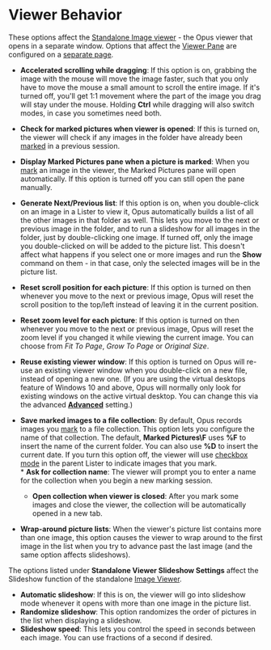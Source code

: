 # Viewer Behavior

These options affect the [Standalone Image viewer](/Manual/additional_functionality/viewing_images/RAEDME.md) - the Opus viewer that opens in a separate window. Options that affect the [Viewer Pane](/Manual/basic_concepts/the_lister/viewer_pane.md) are configured on a [separate page](viewer_pane.md).

- **Accelerated scrolling while dragging**: If this option is on, grabbing the image with the mouse will move the image faster, such that you only have to move the mouse a small amount to scroll the entire image. If it's turned off, you'll get 1:1 movement where the part of the image you drag will stay under the mouse. Holding **Ctrl** while dragging will also switch modes, in case you sometimes need both.
- **Check for marked pictures when viewer is opened**: If this is turned on, the viewer will check if any images in the folder have already been [marked](/Manual/additional_functionality/viewing_images/image_marking.md) in a previous session.
- **Display Marked Pictures pane when a picture is marked**: When you [mark](/Manual/additional_functionality/viewing_images/image_marking.md) an image in the viewer, the Marked Pictures pane will open automatically. If this option is turned off you can still open the pane manually.
- **Generate Next/Previous list**: If this option is on, when you double-click on an image in a Lister to view it, Opus automatically builds a list of all the other images in that folder as well. This lets you move to the next or previous image in the folder, and to run a slideshow for all images in the folder, just by double-clicking one image. If turned off, only the image you double-clicked on will be added to the picture list. This doesn't affect what happens if you select one or more images and run the **Show** command on them - in that case, only the selected images will be in the picture list.
- **Reset scroll position for each picture**: If this option is turned on then whenever you move to the next or previous image, Opus will reset the scroll position to the top/left instead of leaving it in the current position.
- **Reset zoom level for each picture**: If this option is turned on then whenever you move to the next or previous image, Opus will reset the zoom level if you changed it while viewing the current image. You can choose from *Fit To Page*, *Grow To Page* or *Original Size*.
- **Reuse existing viewer window**: If this option is turned on Opus will re-use an existing viewer window when you double-click on a new file, instead of opening a new one. (If you are using the virtual desktops feature of Windows 10 and above, Opus will normally only look for existing windows on the active virtual desktop. You can change this via the advanced **[Advanced](../miscellaneous/advanced_options.md)** setting.)
- **Save marked images to a file collection**: By default, Opus records images you [mark](/Manual/additional_functionality/viewing_images/image_marking.md) to a file collection. This option lets you configure the name of that collection. The default, **Marked Pictures\\F** uses **%F** to insert the name of the current folder. You can also use **%D** to insert the current date. If you turn this option off, the viewer will use [checkbox mode](/Manual/basic_concepts/selecting_files/selecting_with_the_mouse_and_keyboard/checkbox_mode.md) in the parent Lister to indicate images that you mark.  
  \* **Ask for collection name**: The viewer will prompt you to enter a name for the collection when you begin a new marking session.
  - **Open collection when viewer is closed**: After you mark some images and close the viewer, the collection will be automatically opened in a new tab. 

- **Wrap-around picture lists**: When the viewer's picture list contains more than one image, this option causes the viewer to wrap around to the first image in the list when you try to advance past the last image (and the same option affects slideshows).

The options listed under **Standalone Viewer Slideshow Settings** affect the Slideshow function of the standalone [Image Viewer](/Manual/additional_functionality/viewing_images/RAEDME.md).

- **Automatic slideshow**: If this is on, the viewer will go into slideshow mode whenever it opens with more than one image in the picture list.
- **Randomize slideshow**: This option randomizes the order of pictures in the list when displaying a slideshow.
- **Slideshow speed**: This lets you control the speed in seconds between each image. You can use fractions of a second if desired.

 

